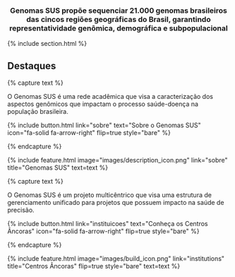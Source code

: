 ---
---

### <center> Genomas SUS propõe sequenciar 21.000 genomas brasileiros das cincos regiões geográficas do Brasil, garantindo representatividade genômica, demográfica e subpopulacional <center>

{% include section.html %}

## Destaques

{% capture text %}

O Genomas SUS é uma rede acadêmica que visa a caracterização dos aspectos genômicos que impactam o processo saúde-doença na população brasileira. 


{%
  include button.html
  link="sobre"
  text="Sobre o Genomas SUS"
  icon="fa-solid fa-arrow-right"
  flip=true
  style="bare"
%}

{% endcapture %}

{%
  include feature.html
  image="images/description_icon.png"
  link="sobre"
  title="Genomas SUS"
  text=text
%}

{% capture text %}

O Genomas SUS é um projeto multicêntrico que visa uma estrutura de gerenciamento unificado para projetos que possuem impacto na saúde de precisão.

{%
  include button.html
  link="instituicoes"
  text="Conheça os Centros Âncoras"
  icon="fa-solid fa-arrow-right"
  flip=true
  style="bare"
%}

{% endcapture %}

{%
  include feature.html
  image="images/build_icon.png"
  link="institutions"
  title="Centros Âncoras"
  flip=true
  style="bare"
  text=text
%}
